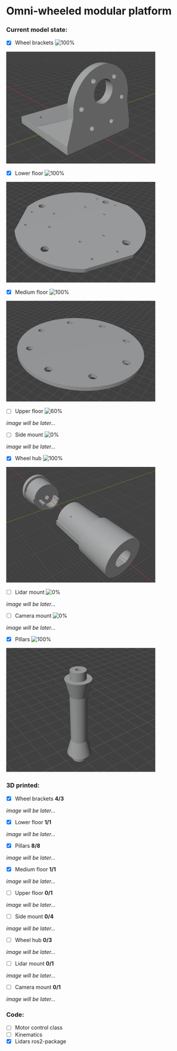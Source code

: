 # Omni-wheeled modular platform
### Current model state:
- [x] Wheel brackets ![100%](https://progress-bar.xyz/100)
<img src="images/Motor_bracket.png" width="400"/>

- [x] Lower floor ![100%](https://progress-bar.xyz/100)
<img src="images/Lower_floor.png" width="400"/>

- [x] Medium floor ![100%](https://progress-bar.xyz/100)
<img src="images/Medium_floor.png" width="400"/>

- [ ] Upper floor ![60%](https://progress-bar.xyz/60)
      
_image will be later..._
- [ ] Side mount ![0%](https://progress-bar.xyz/0)
      
_image will be later..._
- [x] Wheel hub ![100%](https://progress-bar.xyz/100)
<img src="images/Wheel_hub.png" width="400"/>

- [ ] Lidar mount ![0%](https://progress-bar.xyz/0)
      
_image will be later..._
- [ ] Camera mount ![0%](https://progress-bar.xyz/0)
      
_image will be later..._

- [x] Pillars ![100%](https://progress-bar.xyz/100)
<img src="images/Pillar.png" width="400"/>


### 3D printed:
- [x] Wheel brackets **4/3**

_image will be later..._
- [x] Lower floor **1/1**

_image will be later..._
- [x] Pillars **8/8**
      
_image will be later..._
- [x] Medium floor **1/1**
      
_image will be later..._
- [ ] Upper floor **0/1**
      
_image will be later..._
- [ ] Side mount **0/4**
      
_image will be later..._
- [ ] Wheel hub **0/3**

_image will be later..._
- [ ] Lidar mount **0/1**
      
_image will be later..._
- [ ] Camera mount **0/1**
      
_image will be later..._

### Code:
- [ ] Motor control class
- [ ] Kinematics
- [x] Lidars ros2-package

